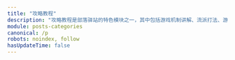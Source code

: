 ```yaml
---
title: "攻略教程"
description: "攻略教程是部落驿站的特色模块之一，其中包括游戏机制讲解、流派打法、游戏素材等内容。我们只收录优质内容，保证每一篇文章都能让你涨知识。"
module: posts-categories
canonical: /p
robots: noindex, follow
hasUpdateTime: false
---
```


<script setup>
import { useData } from 'vitepress';
import PostCategoryTab from '@/components/posts/PostCategoryTab.vue';
import PageComp from '@/components/PageComp.vue';
import PostList from '@/components/posts/PostList.vue';
import { getPostList, getPostCount } from '@/assets/posts/posts.js';

const { params } = useData();

const currentPage = 1;
const categoryName = params.value.category;
const categoryIndex = params.value.categoryIndex;

const posts = getPostList(currentPage, {"category": categoryName});
const postCount = getPostCount({"category": categoryName});
const linkPrefix = "/p/category/" + categoryName;
const maxPage = Math.ceil(postCount / 20);
</script>

<PostCategoryTab :categoryIndex="categoryIndex" />

<PageComp :currentPage="currentPage" :maxPage="maxPage" :linkPrefix="linkPrefix" />
<PostList :posts="posts" />
<PageComp :currentPage="currentPage" :maxPage="maxPage" :linkPrefix="linkPrefix" />